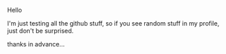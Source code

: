 Hello

I'm just testing all the github stuff, so if you see random stuff in my profile, just don't be surprised.

thanks in advance...

<!---
thefuturecat/thefuturecat is a ✨ special ✨ repository because its `README.md` (this file) appears on your GitHub profile.
You can click the Preview link to take a look at your changes.
--->
